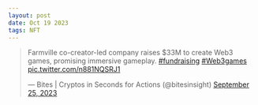 ```yaml
---
layout: post
date: Oct 19 2023
tags: NFT
---
```


<blockquote class="twitter-tweet"><p lang="en" dir="ltr">Farmville co-creator-led company raises $33M to create Web3 games, promising immersive gameplay. <a href="https://twitter.com/hashtag/fundraising?src=hash&amp;ref_src=twsrc%5Etfw">#fundraising</a> <a href="https://twitter.com/hashtag/Web3games?src=hash&amp;ref_src=twsrc%5Etfw">#Web3games</a> <a href="https://t.co/n881NQSRJ1">pic.twitter.com/n881NQSRJ1</a></p>&mdash; Bites | Cryptos in Seconds for Actions (@bitesinsight) <a href="https://twitter.com/bitesinsight/status/1706156849517478170?ref_src=twsrc%5Etfw">September 25, 2023</a></blockquote> <script async src="https://platform.twitter.com/widgets.js" charset="utf-8"></script>
